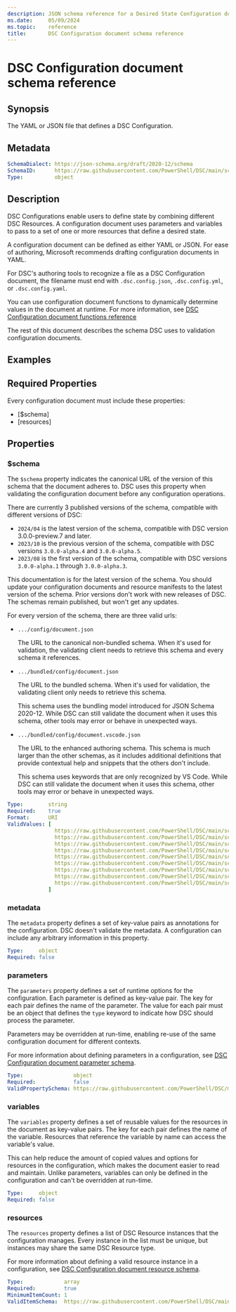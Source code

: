 ```yaml
---
description: JSON schema reference for a Desired State Configuration document.
ms.date:     05/09/2024
ms.topic:    reference
title:       DSC Configuration document schema reference
---
```


# DSC Configuration document schema reference

## Synopsis

The YAML or JSON file that defines a DSC Configuration.

## Metadata

```yaml
SchemaDialect: https://json-schema.org/draft/2020-12/schema
SchemaID:      https://raw.githubusercontent.com/PowerShell/DSC/main/schemas/2024/04/config/document.json
Type:          object
```

## Description

DSC Configurations enable users to define state by combining different DSC Resources. A
configuration document uses parameters and variables to pass to a set of one or more resources that
define a desired state.

A configuration document can be defined as either YAML or JSON. For ease of authoring, Microsoft
recommends drafting configuration documents in YAML.

For DSC's authoring tools to recognize a file as a DSC Configuration document, the filename must
end with `.dsc.config.json`, `.dsc.config.yml`, or `.dsc.config.yaml`.

You can use configuration document functions to dynamically determine values in the document at
runtime. For more information, see [DSC Configuration document functions reference][01]

<!-- For more information, see [DSC Configurations overview][01]. -->

The rest of this document describes the schema DSC uses to validation configuration documents.

## Examples

<!-- To-Do -->

## Required Properties

Every configuration document must include these properties:

- [$schema]
- [resources]

## Properties

### $schema

The `$schema` property indicates the canonical URL of the version of this schema that the document
adheres to. DSC uses this property when validating the configuration document before any
configuration operations.

There are currently 3 published versions of the schema, compatible with different versions of DSC:

- `2024/04` is the latest version of the schema, compatible with DSC version 3.0.0-preview.7 and
  later.
- `2023/10` is the previous version of the schema, compatible with DSC versions `3.0.0-alpha.4` and
  `3.0.0-alpha.5`.
- `2023/08` is the first version of the schema, compatible with DSC versions `3.0.0-alpha.1` through
  `3.0.0-alpha.3`.

This documentation is for the latest version of the schema. You should update your configuration
documents and resource manifests to the latest version of the schema. Prior versions don't work
with new releases of DSC. The schemas remain published, but won't get any updates.

For every version of the schema, there are three valid urls:

- `.../config/document.json`

  The URL to the canonical non-bundled schema. When it's used for validation, the validating client
  needs to retrieve this schema and every schema it references.

- `.../bundled/config/document.json`

  The URL to the bundled schema. When it's used for validation, the validating client only needs to
  retrieve this schema.

  This schema uses the bundling model introduced for JSON Schema 2020-12. While DSC can still
  validate the document when it uses this schema, other tools may error or behave in unexpected
  ways.

- `.../bundled/config/document.vscode.json`

  The URL to the enhanced authoring schema. This schema is much larger than the other schemas, as
  it includes additional definitions that provide contextual help and snippets that the others
  don't include.

  This schema uses keywords that are only recognized by VS Code. While DSC can still validate the
  document when it uses this schema, other tools may error or behave in unexpected ways.

```yaml
Type:        string
Required:    true
Format:      URI
ValidValues: [
               https://raw.githubusercontent.com/PowerShell/DSC/main/schemas/2024/04/config/document.json
               https://raw.githubusercontent.com/PowerShell/DSC/main/schemas/2024/04/bundled/config/document.json
               https://raw.githubusercontent.com/PowerShell/DSC/main/schemas/2024/04/bundled/config/document.vscode.json
               https://raw.githubusercontent.com/PowerShell/DSC/main/schemas/2023/10/config/document.json
               https://raw.githubusercontent.com/PowerShell/DSC/main/schemas/2023/10/bundled/config/document.json
               https://raw.githubusercontent.com/PowerShell/DSC/main/schemas/2023/10/bundled/config/document.vscode.json
               https://raw.githubusercontent.com/PowerShell/DSC/main/schemas/2023/08/config/document.json
               https://raw.githubusercontent.com/PowerShell/DSC/main/schemas/2023/08/bundled/config/document.json
               https://raw.githubusercontent.com/PowerShell/DSC/main/schemas/2023/08/bundled/config/document.vscode.json
             ]
```

### metadata

The `metadata` property defines a set of key-value pairs as annotations for the configuration. DSC
doesn't validate the metadata. A configuration can include any arbitrary information in this
property.

```yaml
Type:     object
Required: false
```

### parameters

The `parameters` property defines a set of runtime options for the configuration. Each parameter is
defined as key-value pair. The key for each pair defines the name of the parameter. The value for
each pair must be an object that defines the `type` keyword to indicate how DSC should process the
parameter.

Parameters may be overridden at run-time, enabling re-use of the same configuration document for
different contexts.

For more information about defining parameters in a configuration, see
[DSC Configuration document parameter schema][02].

<!-- For more information about using parameters in a configuration, see
[DSC Configuration parameters][03] -->

```yaml
Type:                object
Required:            false
ValidPropertySchema: https://raw.githubusercontent.com/PowerShell/DSC/main/schemas/2024/04/config/document.parameter.json
```

### variables

The `variables` property defines a set of reusable values for the resources in the document as
key-value pairs. The key for each pair defines the name of the variable. Resources that reference
the variable by name can access the variable's value.

This can help reduce the amount of copied values and options for resources in the configuration,
which makes the document easier to read and maintain. Unlike parameters, variables can only be
defined in the configuration and can't be overridden at run-time.

<!-- For more information about using variables in a configuration, see
[DSC Configuration variables][04]. -->

```yaml
Type:     object
Required: false
```

### resources

The `resources` property defines a list of DSC Resource instances that the configuration manages.
Every instance in the list must be unique, but instances may share the same DSC Resource type.

For more information about defining a valid resource instance in a configuration, see
[DSC Configuration document resource schema][05].

<!-- For more information about how DSC uses resources in a configuration, see
[DSC Configuration resources][06] and [DSC Configuration resource groups][07]. -->

```yaml
Type:             array
Required:         true
MinimumItemCount: 1
ValidItemSchema:  https://raw.githubusercontent.com/PowerShell/DSC/main/schemas/2024/04/config/document.resource.json
```

<!-- Link reference definitions -->
[01]: functions/resourceId.md
<!-- [01]: ../../../configurations/overview.md -->
[02]: parameter.md
<!-- [03]: ../../../configurations/parameters.md -->
<!-- [04]: ../../../configurations/variables.md -->
[05]: resource.md
<!-- [06]: ../../../configurations/resources.md -->
<!-- [07]: ../../../configurations/resource-groups.md -->
